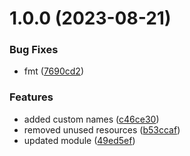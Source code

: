# 1.0.0 (2023-08-21)


### Bug Fixes

* fmt ([7690cd2](https://github.com/data-platform-hq/terraform-databricks-google-workspace/commit/7690cd275c327324979c34d1e3f37aca293d4024))


### Features

* added custom names ([c46ce30](https://github.com/data-platform-hq/terraform-databricks-google-workspace/commit/c46ce30b56e7313d911501e404017adcf06b03b4))
* removed unused resources ([b53ccaf](https://github.com/data-platform-hq/terraform-databricks-google-workspace/commit/b53ccaf5f7bef823e312541734d91f01cdec709f))
* updated module ([49ed5ef](https://github.com/data-platform-hq/terraform-databricks-google-workspace/commit/49ed5ef4130bb92448ebb8249a968c35db8d46d7))
